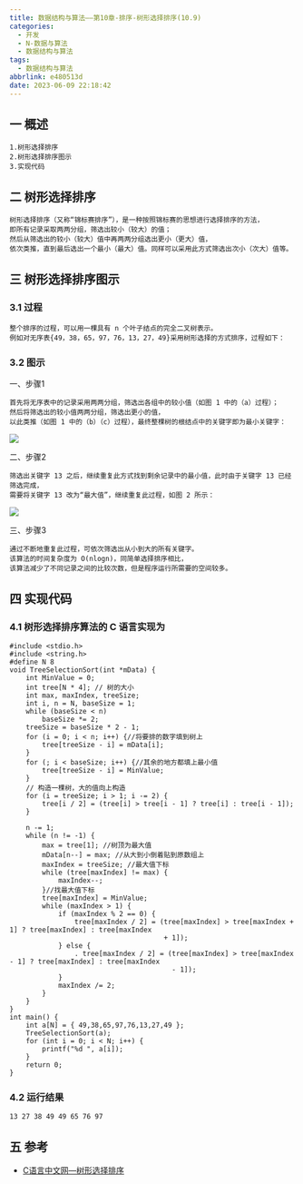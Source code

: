 ```yaml
---
title: 数据结构与算法——第10章-排序-树形选择排序(10.9)
categories:
  - 开发
  - N-数据与算法
  - 数据结构与算法
tags:
  - 数据结构与算法
abbrlink: e480513d
date: 2023-06-09 22:18:42
---
```

## 一 概述

```
1.树形选择排序
2.树形选择排序图示
3.实现代码
```

<!--more-->

## 二 树形选择排序

```
树形选择排序（又称“锦标赛排序”），是一种按照锦标赛的思想进行选择排序的方法，
即所有记录采取两两分组，筛选出较小（较大）的值；
然后从筛选出的较小（较大）值中再两两分组选出更小（更大）值，
依次类推，直到最后选出一个最小（最大）值。同样可以采用此方式筛选出次小（次大）值等。
```

## 三 树形选择排序图示

### 3.1 过程

```
整个排序的过程，可以用一棵具有 n 个叶子结点的完全二叉树表示。
例如对无序表{49，38，65，97，76，13，27，49}采用树形选择的方式排序，过程如下：
```

### 3.2 图示

一、步骤1

```
首先将无序表中的记录采用两两分组，筛选出各组中的较小值（如图 1 中的（a）过程）；
然后将筛选出的较小值两两分组，筛选出更小的值，
以此类推（如图 1 中的（b）（c）过程），最终整棵树的根结点中的关键字即为最小关键字：
```

![][1]

二、步骤2

```
筛选出关键字 13 之后，继续重复此方式找到剩余记录中的最小值，此时由于关键字 13 已经筛选完成，
需要将关键字 13 改为“最大值”，继续重复此过程，如图 2 所示：
```

![][2]

三、步骤3

```
通过不断地重复此过程，可依次筛选出从小到大的所有关键字。
该算法的时间复杂度为 O(nlogn)，同简单选择排序相比，
该算法减少了不同记录之间的比较次数，但是程序运行所需要的空间较多。
```

## 四 实现代码

### 4.1 树形选择排序算法的 C 语言实现为

```
#include <stdio.h>
#include <string.h>
#define N 8
void TreeSelectionSort(int *mData) {
	int MinValue = 0;
	int tree[N * 4]; // 树的大小
	int max, maxIndex, treeSize;
	int i, n = N, baseSize = 1;
	while (baseSize < n)
		baseSize *= 2;
	treeSize = baseSize * 2 - 1;
	for (i = 0; i < n; i++) {//将要排的数字填到树上
		tree[treeSize - i] = mData[i];
	}
	for (; i < baseSize; i++) {//其余的地方都填上最小值
		tree[treeSize - i] = MinValue;
	}
	// 构造一棵树，大的值向上构造
	for (i = treeSize; i > 1; i -= 2) {
		tree[i / 2] = (tree[i] > tree[i - 1] ? tree[i] : tree[i - 1]);
	}

	n -= 1;
	while (n != -1) {
		max = tree[1]; //树顶为最大值
		mData[n--] = max; //从大到小倒着贴到原数组上
		maxIndex = treeSize; //最大值下标
		while (tree[maxIndex] != max) {
			maxIndex--;
		}//找最大值下标
		tree[maxIndex] = MinValue;
		while (maxIndex > 1) {
			if (maxIndex % 2 == 0) {
				tree[maxIndex / 2] = (tree[maxIndex] > tree[maxIndex + 1] ? tree[maxIndex] : tree[maxIndex
				                      + 1]);
			} else {
				. tree[maxIndex / 2] = (tree[maxIndex] > tree[maxIndex - 1] ? tree[maxIndex] : tree[maxIndex
				                        - 1]);
			}
			maxIndex /= 2;
		}
	}
}
int main() {
	int a[N] = { 49,38,65,97,76,13,27,49 };
	TreeSelectionSort(a);
	for (int i = 0; i < N; i++) {
		printf("%d ", a[i]);
	}
	return 0;
}
```

### 4.2 运行结果

```
13 27 38 49 49 65 76 97
```

## 五 参考

* [C语言中文网—树形选择排序](https://c.biancheng.net/view/vip_3447.html)


[1]:https://cdn.jsdelivr.net/gh/PGzxc/CDN/blog-data-struct-basic/ds-chap10-9-1.png
[2]:https://cdn.jsdelivr.net/gh/PGzxc/CDN/blog-data-struct-basic/ds-chap10-9-2.png


